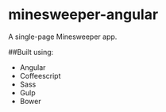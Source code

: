 minesweeper-angular
===================

A single-page Minesweeper app.

##Built using:

  * Angular
  * Coffeescript
  * Sass 
  * Gulp
  * Bower
